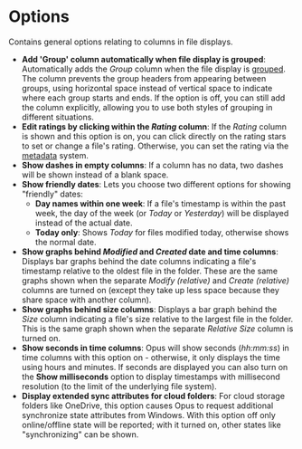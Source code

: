 # Options

Contains general options relating to columns in file displays.

- **Add 'Group' column automatically when file display is grouped**: Automatically adds the *Group* column when the file display is [grouped](/Manual/basic_concepts/sorting_and_grouping/RAEDME.md). The column prevents the group headers from appearing between groups, using horizontal space instead of vertical space to indicate where each group starts and ends. If the option is off, you can still add the column explicitly, allowing you to use both styles of grouping in different situations.
- **Edit ratings by clicking within the *Rating* column**: If the *Rating* column is shown and this option is on, you can click directly on the rating stars to set or change a file's rating. Otherwise, you can set the rating via the [metadata](/Manual/file_operations/editing_metadata/RAEDME.md) system.
- **Show dashes in empty columns**: If a column has no data, two dashes will be shown instead of a blank space.
- **Show friendly dates**: Lets you choose two different options for showing "friendly" dates:
  - **Day names within one week**: If a file's timestamp is within the past week, the day of the week (or *Today* or *Yesterday*) will be displayed instead of the actual date.
  - **Today only**: Shows *Today* for files modified today, otherwise shows the normal date.
- **Show graphs behind *Modified* and *Created* date and time columns**: Displays bar graphs behind the date columns indicating a file's timestamp relative to the oldest file in the folder. These are the same graphs shown when the separate *Modify (relative)* and *Create (relative)* columns are turned on (except they take up less space because they share space with another column).
- **Show graphs behind size columns**: Displays a bar graph behind the *Size* column indicating a file's size relative to the largest file in the folder. This is the same graph shown when the separate *Relative Size* column is turned on.
- **Show seconds in time columns**: Opus will show seconds (*hh:mm:ss*) in time columns with this option on - otherwise, it only displays the time using hours and minutes. If seconds are displayed you can also turn on the **Show milliseconds** option to display timestamps with millisecond resolution (to the limit of the underlying file system).
- **Display extended sync attributes for cloud folders**: For cloud storage folders like OneDrive, this option causes Opus to request additional synchronize state attributes from Windows. With this option off only online/offline state will be reported; with it turned on, other states like "synchronizing" can be shown.
